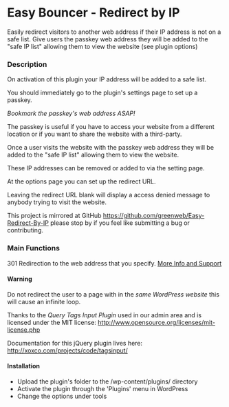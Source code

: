 Easy Bouncer - Redirect by IP
=============================

Easily redirect visitors to another web address if their IP address is not on a safe list. Give users the passkey web address they will be added to the "safe IP list" allowing them to view the website (see plugin options)

### Description


On activation of this plugin your IP address will be added to a safe list. 

You should immediately go to the plugin's settings page to set up a passkey. 

*Bookmark the passkey's web address ASAP!*

The passkey is useful if you have to access your website from a different location or if you want to share the website with a third-party.

Once a user visits the website with the passkey web address they will be added to the "safe IP list" allowing them to view the website.

These IP addresses can be removed or added to via the setting page.

At the options page you can set up the redirect URL. 

Leaving the redirect URL blank will display a access denied message to anybody trying to visit the website.

This project is mirrored at GitHub https://github.com/greenweb/Easy-Redirect-By-IP please stop by if you feel like submitting a bug or contributing. 

### Main Functions
301 Redirection to the web address that you specify.
[More Info and Support](http://wordpress.org/support/plugin/easy-redirect-by-ip)

#### Warning
Do not redirect the user to a page with in the *same WordPress website* this will cause an infinite loop.

Thanks to the *Query Tags Input Plugin* used in our admin area and is licensed under the MIT license: http://www.opensource.org/licenses/mit-license.php 

Documentation for this jQuery plugin lives here: http://xoxco.com/projects/code/tagsinput/

#### Installation
 * Upload the plugin's folder to the /wp-content/plugins/ directory
 * Activate the plugin through the 'Plugins' menu in WordPress
 * Change the options under tools